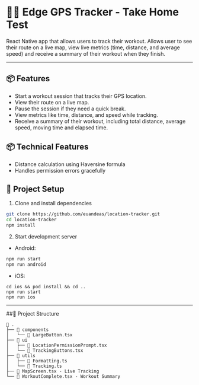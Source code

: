 # 🏃‍♂️ Edge GPS Tracker - Take Home Test

React Native app that allows users to track their workout. Allows user to see their route on a live map, view live metrics (time, distance, and average speed) and receive a summary of their workout when they finish.

---

## 📦 Features

- Start a workout session that tracks their GPS location.
- View their route on a live map.
- Pause the session if they need a quick break.
- View metrics like time, distance, and speed while tracking.
- Receive a summary of their workout, including total distance, average speed, moving time and elapsed time.

## 📦 Technical Features

- Distance calculation using Haversine formula
- Handles permission errors gracefully

## 🧪 Project Setup

1. Clone and install dependencies

```bash
git clone https://github.com/euandeas/location-tracker.git
cd location-tracker
npm install
```

2. Start development server

 - Android:
 ```bash
 npm run start
 npm run android
 ```

 - iOS:
 ```
 cd ios && pod install && cd ..
 npm run start
 npm run ios
```

---

##📁 Project Structure

```
 .
├──  components
│   └──  LargeButton.tsx
├──  ui
│   ├──  LocationPermissionPrompt.tsx
│   └──  TrackingButtons.tsx
├──  utils
│   ├──  Formatting.ts
│   └──  Tracking.ts
├──  MapScreen.tsx - Live Tracking
└──  WorkoutComplete.tsx - Workout Summary
```
